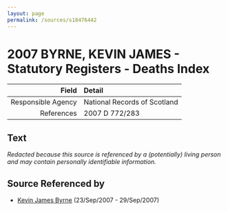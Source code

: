 ```yaml
---
layout: page
permalink: /sources/s18476442
---
```


# 2007 BYRNE, KEVIN JAMES - Statutory Registers - Deaths Index

Field | Detail
---:|:---
Responsible Agency | National Records of Scotland
References | 2007 D 772/283

## Text

_Redacted because this source is referenced by a (potentially) living person and may contain personally identifiable information._

## Source Referenced by

* [Kevin James Byrne](../people/@35849164@-kevin-james-byrne-b2007-9-23-d2007-9-29.md) (23/Sep/2007 - 29/Sep/2007)
